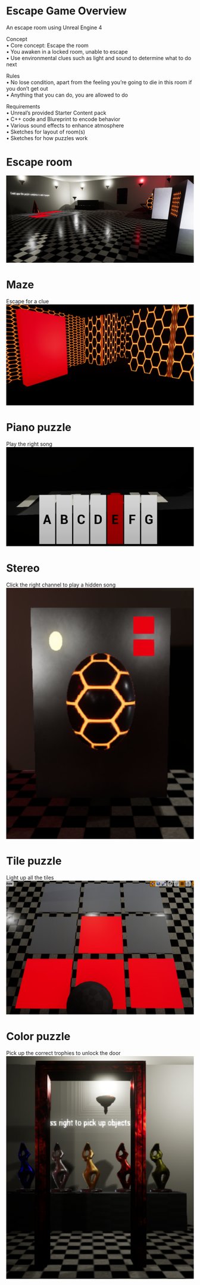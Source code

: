 # Escape Game Overview

An escape room using Unreal Engine 4

Concept  
•	Core concept: Escape the room  
•	You awaken in a locked room, unable to escape  
•	Use environmental clues such as light and sound to determine what to do next  
  
Rules  
•	No lose condition, apart from the feeling you’re going to die in this room if you don’t get out  
•	Anything that you can do, you are allowed to do  
  
Requirements  
•	Unreal’s provided Starter Content pack  
•	C++ code and Blureprint to encode behavior  
•	Various sound effects to enhance atmosphere  
•	Sketches for layout of room(s)  
•	Sketches for how puzzles work  

# Escape room
![alt text](Screenshots/EscapeRoom.PNG "Escape room")

# Maze
Escape for a clue
![alt text](Screenshots/Maze.PNG "Maze - escape for a clue")

# Piano puzzle
Play the right song
![alt text](Screenshots/Piano.PNG "Piano puzzle - play the right song")

# Stereo
Click the right channel to play a hidden song
![alt text](Screenshots/Stereo.PNG "Stereo - click the right channel to play a hidden song")

# Tile puzzle
Light up all the tiles
![alt text](Screenshots/TilePuzzle.PNG "Tile puzzle - light up all the tiles")

# Color puzzle
Pick up the correct trophies to unlock the door
![alt text](Screenshots/ColorPuzzle.PNG "Color puzzle - pick up the correct trophies to unlock the door")
